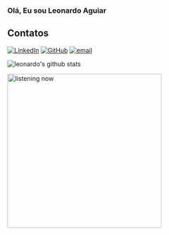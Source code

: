 <!--START_SECTION:activity-->

### Olá, Eu sou Leonardo Aguiar

## Contatos
[<img alt="LinkedIn" src="https://img.shields.io/badge/linkedin%20-%230077B5.svg?&style=for-the-badge&logo=linkedin&logoColor=white"/>]("https://linkedin.com/leonardodeaguiar")
[<img alt="GitHub" src="https://img.shields.io/badge/github%20-%23121011.svg?&style=for-the-badge&logo=github&logoColor=white"/>]("https://github.com/leonardodeaguiar")
[<img alt="email" src="https://img.shields.io/static/v1?label=Email&logo=at&message=Leonardodeaguiar@outlook.com.br&color=white&style=for-the-badge" />]("mailto:leonardodeaguiar@outlook.com.br")
<!--
**Leonardodeaguiar/Leonardodeaguiar** is a ✨ _special_ ✨ repository because its `README.md` (this file) appears on your GitHub profile.

Here are some ideas to get you started:

- 🔭 I’m currently working on ...
- 🌱 I’m currently learning ...
- 👯 I’m looking to collaborate on ...
- 🤔 I’m looking for help with ...
- 💬 Ask me about ...
- 📫 How to reach me: ...
- 😄 Pronouns: ...
- ⚡ Fun fact: ...
-->
<img alt="leonardo's github stats" src="https://github-readme-stats-two-peach.vercel.app/api?username=Leonardodeaguiar&show_icons=true&theme=tokyonight" />

[<img src="https://spotify-now-leonardodeaguiar.vercel.app/api/spotify" alt="listening now" width="350" />]("https://open.spotify.com/user/lenrd")
